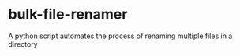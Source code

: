# bulk-file-renamer
 A python script automates the process of renaming multiple files in a directory

